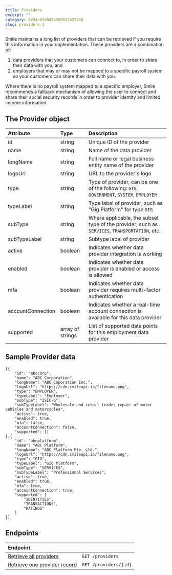 ```yaml
---
title: Providers  
excerpt: ""  
category: 6294c0fd9494580032b22740  
slug: providers-1
---
```

Smile maintains a long list of providers that can be retrieved if you require this information in your implementation. These providers are a combination of:

1. data providers that your customers can connect to, in order to share their data with you, and
2. employers that may or may not be mapped to a specific payroll system so your customers can share their data with you.

Where there is no payroll system mapped to a specific employer, Smile recommends a fallback mechanism of allowing the user to connect and share their social security records in order to provider identity and limited income information.

## The Provider object

| Attribute         | Type             | Description                                                                                   |
| :---------------- | :--------------- | :-------------------------------------------------------------------------------------------- |
| id                | string           | Unique ID of the provider                                                                     |
| name              | string           | Name of the data provider                                                                     |
| longName          | string           | Full name or legal business entity name of the provider                                       |
| logoUrl           | string           | URL to the provider's logo                                                                    |
| type              | string           | Type of provider, can be one of the following: `GIG`, `GOVERNMENT`, `SYSTEM`, `EMPLOYER`      |
| typeLabel         | string           | Type label of provider, such as "Gig Platform" for type `GIG`                                 |
| subType           | string           | Where applicable, the subset type of the provider, such as `SERVICES`, `TRANSPORTATION`, etc. |
| subTypeLabel      | string           | Subtype label of provider                                                                     |
| active            | boolean          | Indicates whether data provider integration is working                                        |
| enabled           | boolean          | Indicates whether data provider is enabled or access is allowed                               |
| mfa               | boolean          | Indicates whether data provider requires multi-factor authentication                          |
| accountConnection | boolean          | Indicates whether a real-time account connection is available for this data provider          |
| supported         | array of strings | List of supported data points for this employment data provider                               |

## Sample Provider data

```
[{
    "id": "abccorp",
    "name": "ABC Corporation",
    "longName": "ABC Coporation Inc.",
    "logoUrl": "https://cdn.smileapi.io/filename.png",
    "type": "EMPLOYER",
    "typeLabel": "Employer",
    "subType": "ISIC-G",
    "subTypeLabel": "Wholesale and retail trade; repair of motor vehicles and motorcycles",
    "active": true,
    "enabled": true,
    "mfa": false,
    "accountConnection": false,
    "supported": []
},{
    "id": "abcplatform",
    "name": "ABC Platform",
    "longName": "ABC Platform Pte. Ltd.",
    "logoUrl": "https://cdn.smileapi.io/filename.png",
    "type": "GIG",
    "typeLabel": "Gig Platform",
    "subType": "SERVICES",
    "subTypeLabel": "Professional Services",
    "active": true,
    "enabled": true,
    "mfa": true,
    "accountConnection": true,
    "supported": [
        "IDENTITIES",
        "TRANSACTIONS",
        "RATINGS"
    ]
}]
```



## Endpoints

| Endpoint                                                  |                       |
| :-------------------------------------------------------- | :-------------------- |
| [Retrieve all providers](/reference/list-providers)       | `GET /providers`      |
| [Retrieve one provider record](/reference/get-provider-1) | `GET /providers/{id}` |